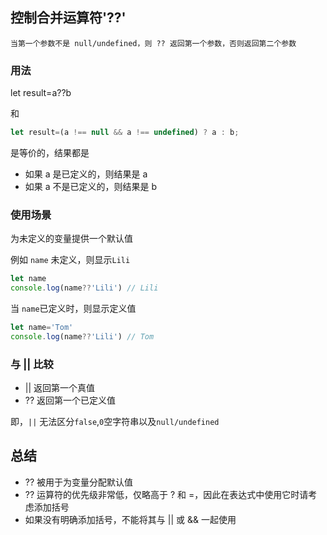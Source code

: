 ## 控制合并运算符'??'
```!
当第一个参数不是 null/undefined，则 ?? 返回第一个参数，否则返回第二个参数
```

### 用法
let result=a??b

和

```js
let result=(a !== null && a !== undefined) ? a : b;
```
是等价的，结果都是
- 如果 a 是已定义的，则结果是 a
- 如果 a 不是已定义的，则结果是 b

### 使用场景
为未定义的变量提供一个默认值

例如 ```name``` 未定义，则显示```Lili```
```js
let name
console.log(name??'Lili') // Lili
```

当 ```name```已定义时，则显示定义值
```js
let name='Tom'
console.log(name??'Lili') // Tom
```
### 与 || 比较
- || 返回第一个真值
- ?? 返回第一个已定义值

即，```||``` 无法区分```false```,```0```空字符串以及```null/undefined```

## 总结
- ?? 被用于为变量分配默认值
- ?? 运算符的优先级非常低，仅略高于 ? 和 =，因此在表达式中使用它时请考虑添加括号
- 如果没有明确添加括号，不能将其与 || 或 && 一起使用

